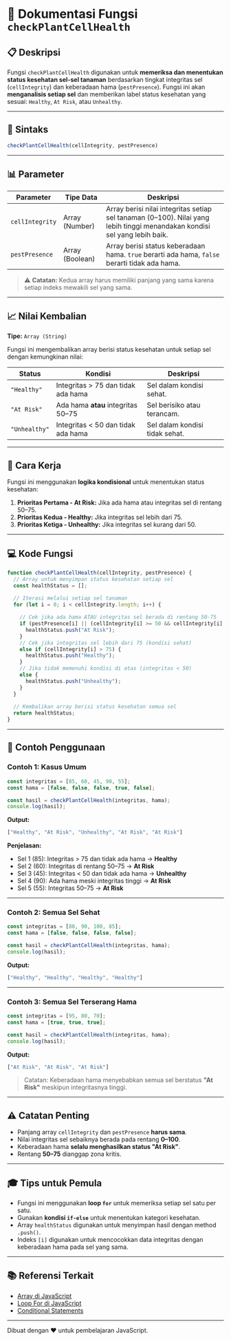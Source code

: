 # 🌱 Dokumentasi Fungsi `checkPlantCellHealth`

## 📋 Deskripsi

Fungsi `checkPlantCellHealth` digunakan untuk **memeriksa dan menentukan status kesehatan sel-sel tanaman** berdasarkan tingkat integritas sel (`cellIntegrity`) dan keberadaan hama (`pestPresence`). Fungsi ini akan **menganalisis setiap sel** dan memberikan label status kesehatan yang sesuai: `Healthy`, `At Risk`, atau `Unhealthy`.

---

## 🔧 Sintaks

```javascript
checkPlantCellHealth(cellIntegrity, pestPresence)
```

---

## 📊 Parameter

| Parameter       | Tipe Data       | Deskripsi                                                                                                                 |
| --------------- | --------------- | ------------------------------------------------------------------------------------------------------------------------- |
| `cellIntegrity` | Array (Number)  | Array berisi nilai integritas setiap sel tanaman (0–100). Nilai yang lebih tinggi menandakan kondisi sel yang lebih baik. |
| `pestPresence`  | Array (Boolean) | Array berisi status keberadaan hama. `true` berarti ada hama, `false` berarti tidak ada hama.                             |

> ⚠️ **Catatan:** Kedua array harus memiliki panjang yang sama karena setiap indeks mewakili sel yang sama.

---

## 📈 Nilai Kembalian

**Tipe:** `Array (String)`

Fungsi ini mengembalikan array berisi status kesehatan untuk setiap sel dengan kemungkinan nilai:

| Status        | Kondisi                            | Deskripsi                      |
| ------------- | ---------------------------------- | ------------------------------ |
| `"Healthy"`   | Integritas > 75 dan tidak ada hama | Sel dalam kondisi sehat.       |
| `"At Risk"`   | Ada hama **atau** integritas 50–75 | Sel berisiko atau terancam.    |
| `"Unhealthy"` | Integritas < 50 dan tidak ada hama | Sel dalam kondisi tidak sehat. |

---

## 🎯 Cara Kerja

Fungsi ini menggunakan **logika kondisional** untuk menentukan status kesehatan:

1. **Prioritas Pertama - At Risk:** Jika ada hama atau integritas sel di rentang 50–75.
2. **Prioritas Kedua - Healthy:** Jika integritas sel lebih dari 75.
3. **Prioritas Ketiga - Unhealthy:** Jika integritas sel kurang dari 50.

---

## 💻 Kode Fungsi

```javascript
function checkPlantCellHealth(cellIntegrity, pestPresence) {
  // Array untuk menyimpan status kesehatan setiap sel
  const healthStatus = [];
  
  // Iterasi melalui setiap sel tanaman
  for (let i = 0; i < cellIntegrity.length; i++) {

    // Cek jika ada hama ATAU integritas sel berada di rentang 50-75
    if (pestPresence[i] || (cellIntegrity[i] >= 50 && cellIntegrity[i] <= 75)) {
      healthStatus.push("At Risk");
    }
    // Cek jika integritas sel lebih dari 75 (kondisi sehat)
    else if (cellIntegrity[i] > 75) {
      healthStatus.push("Healthy");
    }
    // Jika tidak memenuhi kondisi di atas (integritas < 50)
    else {
      healthStatus.push("Unhealthy");
    }
  }
  
  // Kembalikan array berisi status kesehatan semua sel
  return healthStatus;
}
```

---

## 🧪 Contoh Penggunaan

### Contoh 1: Kasus Umum

```javascript
const integritas = [85, 60, 45, 90, 55];
const hama = [false, false, false, true, false];

const hasil = checkPlantCellHealth(integritas, hama);
console.log(hasil);
```

**Output:**

```javascript
["Healthy", "At Risk", "Unhealthy", "At Risk", "At Risk"]
```

**Penjelasan:**

* Sel 1 (85): Integritas > 75 dan tidak ada hama → **Healthy**
* Sel 2 (60): Integritas di rentang 50–75 → **At Risk**
* Sel 3 (45): Integritas < 50 dan tidak ada hama → **Unhealthy**
* Sel 4 (90): Ada hama meski integritas tinggi → **At Risk**
* Sel 5 (55): Integritas 50–75 → **At Risk**

---

### Contoh 2: Semua Sel Sehat

```javascript
const integritas = [80, 90, 100, 85];
const hama = [false, false, false, false];

const hasil = checkPlantCellHealth(integritas, hama);
console.log(hasil);
```

**Output:**

```javascript
["Healthy", "Healthy", "Healthy", "Healthy"]
```

---

### Contoh 3: Semua Sel Terserang Hama

```javascript
const integritas = [95, 80, 70];
const hama = [true, true, true];

const hasil = checkPlantCellHealth(integritas, hama);
console.log(hasil);
```

**Output:**

```javascript
["At Risk", "At Risk", "At Risk"]
```

> Catatan: Keberadaan hama menyebabkan semua sel berstatus **"At Risk"** meskipun integritasnya tinggi.

---

## ⚠️ Catatan Penting

* Panjang array `cellIntegrity` dan `pestPresence` **harus sama**.
* Nilai integritas sel sebaiknya berada pada rentang **0–100**.
* Keberadaan hama **selalu menghasilkan status "At Risk"**.
* Rentang **50–75** dianggap zona kritis.

---

## 🎓 Tips untuk Pemula

* Fungsi ini menggunakan **loop `for`** untuk memeriksa setiap sel satu per satu.
* Gunakan **kondisi `if-else`** untuk menentukan kategori kesehatan.
* Array `healthStatus` digunakan untuk menyimpan hasil dengan method `.push()`.
* Indeks `[i]` digunakan untuk mencocokkan data integritas dengan keberadaan hama pada sel yang sama.

---

## 📚 Referensi Terkait

* [Array di JavaScript](https://developer.mozilla.org/en-US/docs/Web/JavaScript/Reference/Global_Objects/Array)
* [Loop For di JavaScript](https://developer.mozilla.org/en-US/docs/Web/JavaScript/Reference/Statements/for)
* [Conditional Statements](https://developer.mozilla.org/en-US/docs/Learn/JavaScript/Building_blocks/conditionals)

---

Dibuat dengan ❤️ untuk pembelajaran JavaScript.
